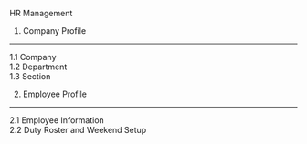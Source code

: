 HR Management


1. Company Profile
------------------------------
1.1 Company<br/>
1.2 Department<br/>
1.3 Section<br/>

2. Employee Profile
------------------------------
2.1 Employee Information<br/>
2.2 Duty Roster and Weekend Setup<br/>